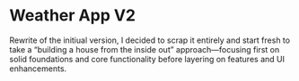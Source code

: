 # Weather App V2

Rewrite of the initiual version, I decided to scrap it entirely and start fresh to take a “building a house from the inside out” approach—focusing first on solid foundations and core functionality before layering on features and UI enhancements.

